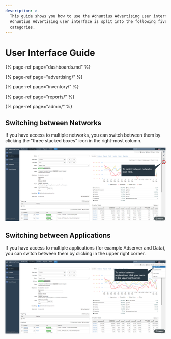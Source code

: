 ```yaml
---
description: >-
  This guide shows you how to use the Adnuntius Advertising user interface. The
  Adnuntius Advertising user interface is split into the following five main
  categories.
---
```


# User Interface Guide

{% page-ref page="dashboards.md" %}

{% page-ref page="advertising/" %}

{% page-ref page="inventory/" %}

{% page-ref page="reports/" %}

{% page-ref page="admin/" %}

## Switching between Networks

If you have access to multiple networks, you can switch between them by clicking the "three stacked boxes" icon in the right-most column.

![Switching between networks.](../../.gitbook/assets/app-switch%20%282%29%20%281%29%20%281%29.png)

## Switching between Applications

If you have access to multiple applications \(for example Adserver and Data\), you can switch between them by clicking in the upper right corner.

![Switching between applications.](../../.gitbook/assets/app-switch%20%281%29.png)


